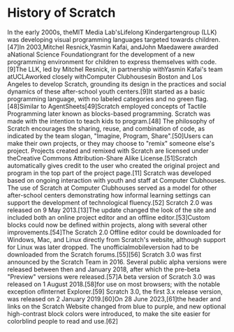 # History of Scratch
In the early 2000s, theMIT Media Lab'sLifelong Kindergartengroup (LLK) was developing visual programming languages targeted towards children.[47]In 2003,Mitchel Resnick,Yasmin Kafai, andJohn Maedawere awarded aNational Science Foundationgrant for the development of a new programming environment for children to express themselves with code.[9]The LLK, led by Mitchel Resnick, in partnership withYasmin Kafai's team atUCLAworked closely withComputer Clubhousesin Boston and Los Angeles to develop Scratch, grounding its design in the practices and social dynamics of these after-school youth centers.[9]It started as a basic programming language, with no labeled categories and no green flag.[48]Similar to AgentSheets[49]Scratch employed concepts of Tactile Programming later known as blocks-based programming. Scratch was made with the intention to teach kids to program.[48]
The philosophy of Scratch encourages the sharing, reuse, and combination of code, as indicated by the team slogan, "Imagine, Program, Share".[50]Users can make their own projects, or they may choose to "remix" someone else's project. Projects created and remixed with Scratch are licensed under theCreative Commons Attribution-Share Alike License.[51]Scratch automatically gives credit to the user who created the original project and program in the top part of the project page.[11]
Scratch was developed based on ongoing interaction with youth and staff at Computer Clubhouses. The use of Scratch at Computer Clubhouses served as a model for other after-school centers demonstrating how informal learning settings can support the development of technological fluency.[52]
Scratch 2.0 was released on 9 May 2013.[13]The update changed the look of the site and included both an online project editor and an offline editor.[53]Custom blocks could now be defined within projects, along with several other improvements.[54]The Scratch 2.0 Offline editor could be downloaded for Windows, Mac, and Linux directly from Scratch's website, although support for Linux was later dropped. The unofficialmobileversion had to be downloaded from the Scratch forums.[55][56]
Scratch 3.0 was first announced by the Scratch Team in 2016. Several public alpha versions were released between then and January 2018, after which the pre-beta "Preview" versions were released.[57]A beta version of Scratch 3.0 was released on 1 August 2018.[58]for use on most browsers; with the notable exception ofInternet Explorer.[59]
Scratch 3.0, the first 3.x release version, was released on 2 January 2019.[60]On 28 June 2023,[61]the header and links on the Scratch Website changed from blue to purple, and new optional high-contrast block colors were introduced, to make the site easier for colorblind people to read and use.[62]

